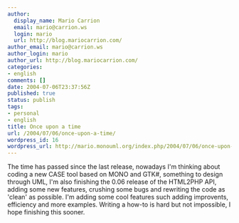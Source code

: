 ```yaml
---
author:
  display_name: Mario Carrion
  email: mario@carrion.ws
  login: mario
  url: http://blog.mariocarrion.com/
author_email: mario@carrion.ws
author_login: mario
author_url: http://blog.mariocarrion.com/
categories:
- english
comments: []
date: 2004-07-06T23:37:56Z
published: true
status: publish
tags:
- personal
- english
title: Once upon a time
url: /2004/07/06/once-upon-a-time/
wordpress_id: 16
wordpress_url: http://mario.monouml.org/index.php/2004/07/06/once-upon-a-time/
---
```


<div style="clear:both;"></div>
<p>The time has passed since the last release, nowadays I'm thinking about coding a new CASE tool based on MONO and GTK#, something to design through UML, I'm also finishing the 0.06 release of the HTML2PHP API, adding some new features, crushing some bugs and rewriting the code as 'clean' as possible. I'm adding some cool features such adding improvents, efficiency and more examples. Writing a how-to is hard but not impossible, I hope finishing this sooner.
<div style="clear:both; padding-bottom: 0.25em;"></div>

